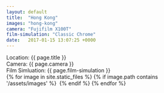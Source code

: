 ```yaml
---
layout: default
title:  "Hong Kong"
images: "hong-kong"
camera: "Fujifilm X100T"
film-simulation: "Classic Chrome"
date:   2017-01-15 13:07:25 +0000
---
```


<div class="container">
  <div class="details">
      <div class="details__item">
        <span class="label">Location: </span>{{ page.title }}
      </div>
      <div class="details__item">
        <span class="label">Camera: </span>{{ page.camera }}
      </div>
      <div class="details__item">
        <span class="label">Film Simluation: </span>{{ page.film-simulation }}
      </div>
  </div>
  <div class="photos">
    {% for image in site.static_files %}
      {% if image.path contains '/assets/images' %}
        <img src="{{ image.path }}" alt="">
      {% endif %}
    {% endfor %}
  </div>
</div>
